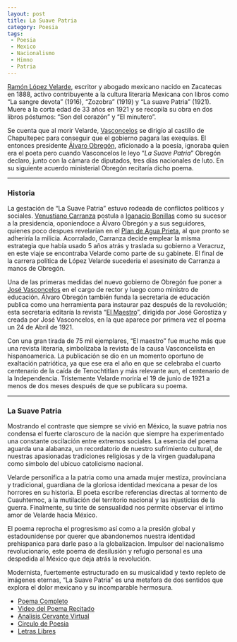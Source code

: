 ```yaml
---
layout: post
title: La Suave Patria
category: Poesia
tags:
 - Poesia
 - Mexico
 - Nacionalismo
 - Himno
 - Patria
---
```


[Ramón López Velarde](https://en.wikipedia.org/wiki/Ram%C3%B3n_L%C3%B3pez_Velarde), escritor y abogado mexicano nacido en Zacatecas en 1888, activo contribuyente a la cultura literaria Mexicana con libros como “La sangre devota” (1916), “Zozobra” (1919) y “La suave Patria” (1921). Muere a la corta edad de 33 años en 1921 y se recopila su obra en dos libros póstumos: “Son del corazón” y “El minutero”.

Se cuenta que al morir Velarde, [Vasconcelos](https://en.wikipedia.org/wiki/Jos%C3%A9_Vasconcelos) se dirigío al castillo de Chapultepec para conseguir que el gobierno pagara las exequias. El entonces presidente [Álvaro Obregón](https://en.wikipedia.org/wiki/Alvaro_Obregon), aficionado a la poesía, ignoraba quien era el poeta pero cuando Vasconcelos le leyo “*La Suave Patria*” Obregón declaro, junto con la cámara de diputados, tres días nacionales de luto. En su siguiente acuerdo ministerial Obregón recitaría dicho poema.

***

### Historia ###

La gestación de “La Suave Patria” estuvo rodeada de conflictos políticos y sociales. [Venustiano Carranza](https://en.wikipedia.org/wiki/Venustiano_Carranza) postula a [Iganacio Bonillas](https://en.wikipedia.org/wiki/Ignacio_Bonillas) como su sucesor a la presidencia, oponiendoce a Álvaro Obregón y a sus seguidores, quienes poco despues revelarían en el [Plan de Agua Prieta](https://en.wikipedia.org/wiki/Plan_of_Agua_Prieta), al que pronto se adheriría la milicia. Acorralado, Carranza decide emplear la misma estrategia que había usado 5 años atrás y traslada su gobierno a Veracruz, en este viaje se encontraba Velarde como parte de su gabinete. El final de la carrera política de López Velarde sucederia el asesinato de Carranza a manos de Obregón.

Una de las primeras medidas del nuevo gobierno de Obregón fue poner a [José Vasconcelos](https://en.wikipedia.org/wiki/Jos%C3%A9_Vasconcelos) en el cargo de rector y luego como ministro de educación. Álvaro Obregón también funda la secretaria de educación publica como una herramienta para instaurar paz después de la revolución; esta secretaria editaría la revista “[El Maestro](https://archive.org/details/n1n3elmaestrorevista01mexi)”, dirigida por José Gorostiza y creada por José Vasconcelos, en la que aparece por primera vez el poema un 24 de Abril de 1921.

Con una gran tirada de 75 mil ejemplares, “El maestro” fue mucho más que una revista literaria, simbolizaba la revista de la causa Vasconcelista en hispanoamerica. La publicación se dio en un momento oportuno de exaltación patriótica, ya que ese era el año en que se celebraba el cuarto centenario de la caída de Tenochtitlan y más relevante aun, el centenario de la Independencia. Tristemente Velarde moriría el 19 de junio de 1921 a menos de dos meses después de que se publicara su poema.

***

### La Suave Patria ###

Mostrando el contraste que siempre se vivió en México, la suave patria nos condensa el fuerte claroscuro de la nación que siempre ha experimentado una constante oscilación entre extremos sociales. La esencia del poema aguarda una alabanza, un recordatorio de nuestro sufrimiento cultural, de nuestras apasionadas tradiciones religiosas y de la virgen guadalupana como símbolo del ubicuo catolicismo nacional.

Velarde personifica a la patria como una amada mujer mestiza, provinciana y tradicional, guardiana de la gloriosa identidad mexicana a pesar de los horrores en su historia. El poeta escribe referencias directas al tormento de Cuauhtemoc, a la mutilación del territorio nacional y las injusticias de la guerra. Finalmente, su tinte de sensualidad nos permite observar el intimo amor de Velarde hacia México.

El poema reprocha el progresismo así como a la presión global y estadounidense por querer que abandonemos nuestra identidad prehispanica para darle paso a la globalizacion. Impulsor del nacionalismo revolucionario, este poema de desilusión y refugio personal es una despedida al México que deja atrás la revolución.

Modernista, fuertemente estructurado en su musicalidad y texto repleto de imágenes eternas, “La Suave Patria” es una metafora de dos sentidos que explora el dolor mexicano y su incomparable hermosura.

* [Poema Completo](https://www.poemas.de/suave-patria/)
* [Video del Poema Recitado](https://www.youtube.com/watch?v=3rGDKgCALZ8)
* [Analisis Cervante Virtual](http://www.cervantesvirtual.com/obra-visor/lopez-velarde-1921-la-medula-guadalupana-de-la-suave-patria/html/968a0e68-59d7-11e0-b864-00163ebf5e63_3.html)
* [Circulo de Poesia](http://circulodepoesia.com/2009/04/los-comentaristas-de-la-suave-patria/)
* [Letras Libres](http://www.letraslibres.com/mexico/lopez-velarde-hacia-la-suave-patria)
